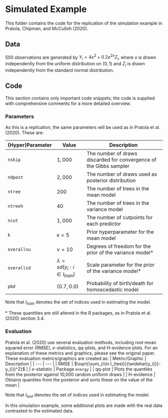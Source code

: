 # Simulated Example
This folder contains the code for the replication of the simulation example in Pratola, Chipman, and McCulloh (2020). 

## Data
500 observations are generated by $Y_{i} = 4x^2+0.2e^{2x}Z_{i}$, where $x$ is drawn independently from the uniform distribution on $(0,1)$ and $Z_{i}$ is drawn independently from the standard normal distribution.

## Code
This section contains only important code snippets; the code is supplied with comprehensive comments for a more detailed overview.

### Parameters
As this is a replication, the same parameters will be used as in Pratola et al. (2020). These are:

| (Hyper)Paramater | Value | Description |
| --- | --- | --- |
| `nskip` | $1,000$ | The number of draws discarded for convergence of the Gibbs sampler |
| `ndpost` | $2,000$ | The number of draws used as posterior distribution |
| `ntree` | $200$  | The number of trees in the mean model | 
| `ntreeh` | $40$ | The number of trees in the variance model |
| `ncut` | $1,000$ | The number of cutpoints for each predictor |
| `k` | $\kappa = 5$ | Prior hyperparameter for the mean model |
| `overallnu` | $\nu=10$ | Degrees of freedom for the prior of the variance model* |
| `overallsd` | $\lambda=sd(y_{i}:i\in I_{train})$ | Scale parameter for the prior of the variance model* |
| `pbd` | $(0.7, 0.0)$ | Probability of birth/death for homoscedastic model |

Note that $I_{train}$ denotes the set of indices used in estimating the model.

$*$ These quantities are still altered in the R packages, as in Pratola et al. (2020) section 3.4.

### Evaluation
Pratola et al. (2020) use several evaluation methods, including root mean squared error (RMSE), $e$-statistics, qq-plots, and H-evidence plots. For an explanation of these metrics and graphics, please see the original paper. These evaluation metrics/graphics are created as:
| Metric/Graphic | Description |
| --- | --- |
| RMSE | $\sqrt{\sum_{i\in I_{test}}(\widehat{y_{i}}-y_{i})^2}$ |
| $e$-statistic | Package `energy` |
| qq-plot | Plots the quantiles from the posterior against 10,000 random uniform draws |
| H-evidence | Obtains quantiles from the posterior and sorts these on the value of the mean |

Note that $I_{test}$ denotes the set of indices used in estimating the model.

In this simulation example, some additional plots are made with the real data contrasted to the estimated data.